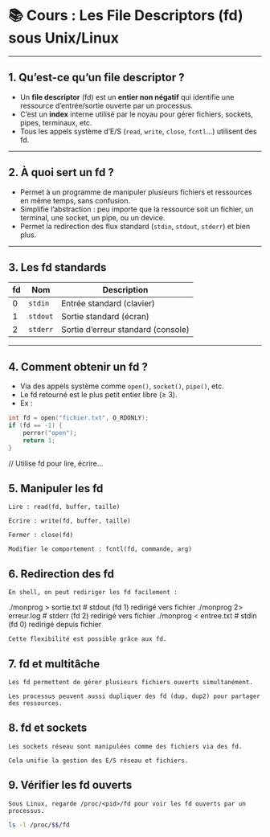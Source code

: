 # 📚 Cours : Les File Descriptors (fd) sous Unix/Linux

---

## 1. Qu’est-ce qu’un file descriptor ?

- Un **file descriptor** (fd) est un **entier non négatif** qui identifie une ressource d’entrée/sortie ouverte par un processus.
- C’est un **index** interne utilisé par le noyau pour gérer fichiers, sockets, pipes, terminaux, etc.
- Tous les appels système d’E/S (`read`, `write`, `close`, `fcntl`…) utilisent des fd.

---

## 2. À quoi sert un fd ?

- Permet à un programme de manipuler plusieurs fichiers et ressources en même temps, sans confusion.
- Simplifie l’abstraction : peu importe que la ressource soit un fichier, un terminal, une socket, un pipe, ou un device.
- Permet la redirection des flux standard (`stdin`, `stdout`, `stderr`) et bien plus.

---

## 3. Les fd standards

| fd  | Nom      | Description                    |
|------|-----------|-------------------------------|
| 0    | `stdin`   | Entrée standard (clavier)       |
| 1    | `stdout`  | Sortie standard (écran)         |
| 2    | `stderr`  | Sortie d’erreur standard (console) |

---

## 4. Comment obtenir un fd ?

- Via des appels système comme `open()`, `socket()`, `pipe()`, etc.
- Le fd retourné est le plus petit entier libre (≥ 3).
- Ex :

```c
int fd = open("fichier.txt", O_RDONLY);
if (fd == -1) {
    perror("open");
    return 1;
}
```

// Utilise fd pour lire, écrire...

## 5. Manipuler les fd

    Lire : read(fd, buffer, taille)

    Écrire : write(fd, buffer, taille)

    Fermer : close(fd)

    Modifier le comportement : fcntl(fd, commande, arg)

## 6. Redirection des fd

    En shell, on peut rediriger les fd facilement :

./monprog > sortie.txt     # stdout (fd 1) redirigé vers fichier
./monprog 2> erreur.log    # stderr (fd 2) redirigé vers fichier
./monprog < entree.txt     # stdin (fd 0) redirigé depuis fichier

    Cette flexibilité est possible grâce aux fd.

## 7. fd et multitâche

    Les fd permettent de gérer plusieurs fichiers ouverts simultanément.

    Les processus peuvent aussi dupliquer des fd (dup, dup2) pour partager des ressources.

## 8. fd et sockets

    Les sockets réseau sont manipulées comme des fichiers via des fd.

    Cela unifie la gestion des E/S réseau et fichiers.

## 9. Vérifier les fd ouverts

    Sous Linux, regarde /proc/<pid>/fd pour voir les fd ouverts par un processus.
```bash
ls -l /proc/$$/fd
```
